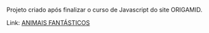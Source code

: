 Projeto criado após finalizar o curso de Javascript do site ORIGAMID.

Link:  <a href="https://animais-fantasticos-project.netlify.app">ANIMAIS FANTÁSTICOS<a/>
